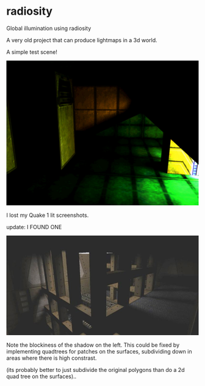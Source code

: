 # radiosity
Global illumination using radiosity

A very old project that can produce lightmaps in a 3d world.

A simple test scene!

![alt text](https://github.com/tomtaig/radiosity/blob/master/simple-test.jpg)

I lost my Quake 1 lit screenshots.

update: I FOUND ONE

![alt text](https://github.com/tomtaig/radiosity/blob/master/quake1.jpg)

Note the blockiness of the shadow on the left. This could be fixed by implementing quadtrees for patches on the surfaces, subdividing down in areas where there is high constrast.

(its probably better to just subdivide the original polygons than do a 2d quad tree on the surfaces)..
